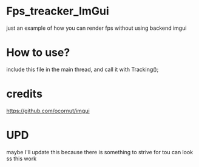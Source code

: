 # Fps_treacker_ImGui
just an example of how you can render fps without using backend imgui
# How to use?

include this file in the main thread, and call it with Tracking();

# credits 


https://github.com/ocornut/imgui


# UPD
maybe I'll update this because there is something to strive for
tou can look ss this work
